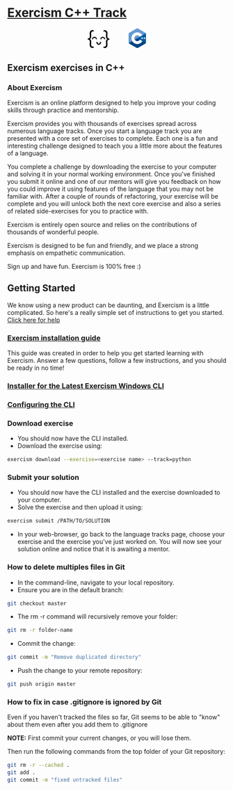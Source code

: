 # [Exercism C++ Track](https://exercism.io/my/tracks/cpp)

<div align="center"> 
<img width="10%" height="10%" src="https://github.com/ikostan/Exercism_Python_Track/blob/master/img/exercism-logo.png" hspace="20">
<img width="8%" height="8%" src="https://github.com/ikostan/Exercism_C_Plus_Plus_Track/blob/master/img/CPP_Logo.png" hspace="20">
</div>

## Exercism exercises in C++

### About Exercism

Exercism is an online platform designed to help you improve your coding skills through practice and mentorship.

Exercism provides you with thousands of exercises spread across numerous language tracks. Once you start a language track you are presented with a core set of exercises to complete. Each one is a fun and interesting challenge designed to teach you a little more about the features of a language.

You complete a challenge by downloading the exercise to your computer and solving it in your normal working environment. Once you've finished you submit it online and one of our mentors will give you feedback on how you could improve it using features of the language that you may not be familiar with. After a couple of rounds of refactoring, your exercise will be complete and you will unlock both the next core exercise and also a series of related side-exercises for you to practice with.

Exercism is entirely open source and relies on the contributions of thousands of wonderful people.

Exercism is designed to be fun and friendly, and we place a strong emphasis on empathetic communication. 

Sign up and have fun. Exercism is 100% free :)

## Getting Started

We know using a new product can be daunting, and Exercism is a little complicated. So here's a really simple set of instructions to get you started. [Click here for help](https://exercism.io/getting-started)

### [Exercism installation guide](https://exercism.io/cli-walkthrough)

This guide was created in order to help you get started learning with Exercism. Answer a few questions, follow a few instructions, and you should be ready in no time!

### [Installer for the Latest Exercism Windows CLI](https://github.com/exercism/windows-installer/releases/tag/v1.5.3)

### [Configuring the CLI](https://exercism.io/cli-walkthrough)

### Download exercise

* You should now have the CLI installed.
* Download the exercise using:

```bash
exercism download --exercise=<exercise name> --track=python
```

### Submit your solution

* You should now have the CLI installed and the exercise downloaded to your computer.
* Solve the exercise and then upload it using:

```bash
exercism submit /PATH/TO/SOLUTION
```

* In your web-browser, go back to the language tracks page, choose your exercise and the exercise you've just worked on. You will now see your solution online and notice that it is awaiting a mentor.<br/>

### How to delete multiples files in Git

* In the command-line, navigate to your local repository.
* Ensure you are in the default branch:

```bash 
git checkout master
```

* The rm -r command will recursively remove your folder:

```bash 
git rm -r folder-name
```

* Commit the change:

```bash 
git commit -m "Remove duplicated directory"
```

* Push the change to your remote repository:

```bash 
git push origin master
```

### How to fix in case .gitignore is ignored by Git

Even if you haven't tracked the files so far, Git seems to be able to "know" about them even after you add them to .gitignore

**NOTE:** First commit your current changes, or you will lose them.

Then run the following commands from the top folder of your Git repository:

```bash 
git rm -r --cached .
git add .
git commit -m "fixed untracked files"
```